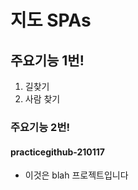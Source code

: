 # 지도 SPAs

## 주요기능 1번!
  1. 길찾기
  2. 사람 찾기
  
### 주요기능 2번!

#### practicegithub-210117

- 이것은 blah 프로젝트입니다
